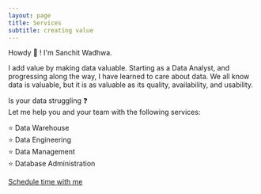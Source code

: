 ```yaml
---
layout: page
title: Services
subtitle: creating value
---
```


Howdy 🤠 ! I'm Sanchit Wadhwa.

I add value by making data valuable. Starting as a Data Analyst, and progressing along the way, I have learned to care about data. We all know data is valuable, but it is as valuable as its quality, availability, and usability. 

Is your data struggling ❓\
Let me help you and your team with the following services:

⭐ Data Warehouse\
⭐ Data Engineering\
⭐ Data Management\
⭐ Database Administration

<!-- Calendly link widget begin -->
<link href="https://assets.calendly.com/assets/external/widget.css" rel="stylesheet">
<script src="https://assets.calendly.com/assets/external/widget.js" type="text/javascript" async></script>
<a href="" onclick="Calendly.initPopupWidget({url: 'https://calendly.com/wadhwa/30min?hide_event_type_details=1&hide_gdpr_banner=1'});return false;">Schedule time with me</a>
<!-- Calendly link widget end -->
